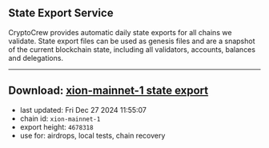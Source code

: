 ## State Export Service
CryptoCrew provides automatic daily state exports for all chains we validate. State export files can be used as genesis files and are a snapshot of the current blockchain state, including all validators, accounts, balances and delegations.

---
**Download: [xion-mainnet-1 state export](https://dl-eu2.ccvalidators.com/SERVICE/xion/xion-mainnet-1_export_4678318.json)**
---

- last updated: Fri Dec 27 2024 11:55:07
- chain id: `xion-mainnet-1`
- export height: `4678318`
- use for: airdrops, local tests, chain recovery
